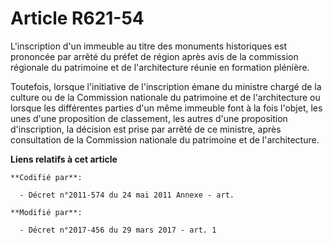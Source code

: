 # Article R621-54

L'inscription d'un immeuble au titre des monuments historiques est prononcée par arrêté du préfet de région après avis de la
commission régionale du patrimoine et de l'architecture réunie en formation plénière. 

Toutefois, lorsque l'initiative de l'inscription émane du ministre chargé de la culture ou de la Commission nationale du
patrimoine et de l'architecture ou lorsque les différentes parties d'un même immeuble font à la fois l'objet, les unes d'une
proposition de classement, les autres d'une proposition d'inscription, la décision est prise par arrêté de ce ministre, après
consultation de la Commission nationale du patrimoine et de l'architecture.

**Liens relatifs à cet article**

	**Codifié par**:

	  - Décret n°2011-574 du 24 mai 2011 Annexe - art.

	**Modifié par**:

	  - Décret n°2017-456 du 29 mars 2017 - art. 1
